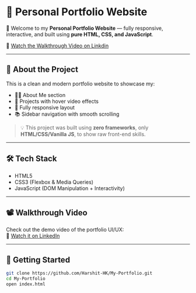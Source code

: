 # 💼 Personal Portfolio Website

🚀 Welcome to my **Personal Portfolio Website** — fully responsive, interactive, and built using **pure HTML, CSS, and JavaScript**.

🔗 [Watch the Walkthrough Video on Linkdin](https://www.linkedin.com/feed/update/urn:li:activity:7334828521510318080/)  

---

## 🧠 About the Project

This is a clean and modern portfolio website to showcase my:

- 👨‍💻 About Me section
- 📁 Projects with hover video effects
- 📱 Fully responsive layout
- 📚 Sidebar navigation with smooth scrolling

> 💡 This project was built using **zero frameworks**, only **HTML/CSS/Vanilla JS**, to show raw front-end skills.

---

## 🛠️ Tech Stack

- HTML5  
- CSS3 (Flexbox & Media Queries)  
- JavaScript (DOM Manipulation + Interactivity)

---


## 📽️ Walkthrough Video

Check out the demo video of the portfolio UI/UX:  
🎥 [Watch it on LinkedIn](https://www.linkedin.com/feed/update/urn:li:activity:7334828521510318080/)

---

## 🚀 Getting Started

```bash
git clone https://github.com/Harshit-HK/My-Portfolio.git
cd My-Portfolio
open index.html

